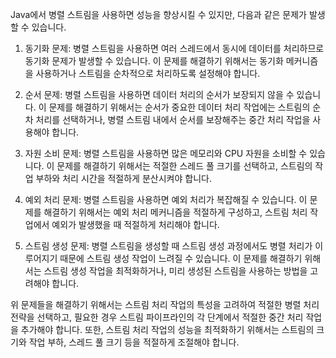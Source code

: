 Java에서 병렬 스트림을 사용하면 성능을 향상시킬 수 있지만, 다음과 같은 문제가 발생할 수 있습니다.

1. 동기화 문제: 병렬 스트림을 사용하면 여러 스레드에서 동시에 데이터를 처리하므로 동기화 문제가 발생할 수 있습니다. 이 문제를 해결하기 위해서는 동기화 메커니즘을 사용하거나 스트림을 순차적으로 처리하도록 설정해야 합니다.

2. 순서 문제: 병렬 스트림을 사용하면 데이터 처리의 순서가 보장되지 않을 수 있습니다. 이 문제를 해결하기 위해서는 순서가 중요한 데이터 처리 작업에는 스트림의 순차 처리를 선택하거나, 병렬 스트림 내에서 순서를 보장해주는 중간 처리 작업을 사용해야 합니다.

3. 자원 소비 문제: 병렬 스트림을 사용하면 많은 메모리와 CPU 자원을 소비할 수 있습니다. 이 문제를 해결하기 위해서는 적절한 스레드 풀 크기를 선택하고, 스트림의 작업 부하와 처리 시간을 적절하게 분산시켜야 합니다.

4. 예외 처리 문제: 병렬 스트림을 사용하면 예외 처리가 복잡해질 수 있습니다. 이 문제를 해결하기 위해서는 예외 처리 메커니즘을 적절하게 구성하고, 스트림 처리 작업에서 예외가 발생했을 때 적절하게 처리해야 합니다.

5. 스트림 생성 문제: 병렬 스트림을 생성할 때 스트림 생성 과정에서도 병렬 처리가 이루어지기 때문에 스트림 생성 작업이 느려질 수 있습니다. 이 문제를 해결하기 위해서는 스트림 생성 작업을 최적화하거나, 미리 생성된 스트림을 사용하는 방법을 고려해야 합니다.

위 문제들을 해결하기 위해서는 스트림 처리 작업의 특성을 고려하여 적절한 병렬 처리 전략을 선택하고, 필요한 경우 스트림 파이프라인의 각 단계에서 적절한 중간 처리 작업을 추가해야 합니다. 또한, 스트림 처리 작업의 성능을 최적화하기 위해서는 스트림의 크기와 작업 부하, 스레드 풀 크기 등을 적절하게 조절해야 합니다.
